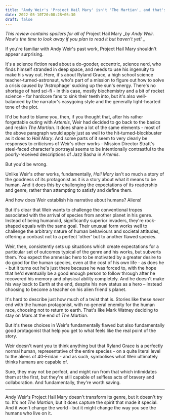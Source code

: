 ```yaml
---
title: "Andy Weir's 'Project Hail Mary' isn't 'The Martian', and that's a good thing"
date: 2022-05-10T20:00:28+05:30
draft: false
---
```


_This review contains spoilers for all of_ Project Hail Mary __by Andy Weir. Now's the time to look away if you plan to read it but haven't yet!_ _

If you're familiar with Andy Weir's past work, Project Hail Mary shouldn't appear surprising.

It's a science fiction read about a do-gooder, eccentric, science nerd, who finds himself stranded in deep space, and needs to use his ingenuity to make his way out. Here, it's about Ryland Grace, a high school science teacher-turned-astronaut, who's part of a mission to figure out how to solve a crisis caused by 'Astrophage' sucking up the sun's energy. There's no shortage of hard sci-fi - in this case, mostly biochemistry and a bit of rocket science - for hardcore fans to sink their teeth into, but it's also well-balanced by the narrator's easygoing style and the generally light-hearted tone of the plot.

It'd be hard to blame you, then, if you thought that, after his rather forgettable outing with _Artemis_, Weir had decided to go back to the basics and reskin _The Martian_. It does share a lot of the same elements - most of the above paragraph would apply just as well to the hit-turned-blockbuster as it does to _Hail Mary_. And some parts of it seem to very clearly be responses to criticisms of Weir's other works - Mission Director Stratt's steel-faced character's portrayal seems to be intentionally contrastful to the poorly-received descriptions of Jazz Basha in _Artemis_. 

But you'd be wrong. 

Unlike Weir's other works, fundamentally, _Hail Mary_ isn't so much a story of the goodness of its protagonist as it is a story about what it means to be human. And it does this by challenging the expectations of its readership and genre, rather than attempting to satisfy and define them.

And how does Weir establish his narrative about humans? Aliens!

But it's clear that Weir wants to challenge the conventional tropes associated with the arrival of species from another planet in his genre. Instead of being humanoid, significantly superior invaders, they're rock-shaped equals with the same goal. Their unusual form works well to challenge the arbitrary nature of human behaviours and societal attitudes, offering a contrast not to a perfect 'other' but to another flawed species.

Weir, then, consistently sets up situations which create expectations for a particular set of outcomes typical of the genre and his works, but subverts them. You expect the amnesiac hero to be motivated by a greater desire to do good for the human species, even at the cost of his own life - as does he - but it turns out he's just there because he was forced to, with the hope that he'd eventually be a good enough person to follow through after he recovered his memory and physical ability completely. And he doesn't make his way back to Earth at the end, despite his new status as a hero – instead choosing to become a teacher on his alien friend's planet. 

It's hard to describe just how much of a twist that is. Stories like these _never_ end with the human protagonist, with no general enemity for the human race, choosing not to return to earth. That's like Mark Watney deciding to stay on Mars at the end of _The Martian_. 

But it's these choices in Weir's fundamentally flawed but also fundamentally good protagonist that help you get to what feels like the real point of the story. 

Weir doesn't want you to think anything but that Ryland Grace is a perfectly normal human, representative of the entire species - on a quite literal level to the aliens of 40-Eridan - and as such, symbolises what Weir ultimately thinks humans are capable of. 

Sure, they may not be perfect, and might run from that which intimidates them at the first, but they're still capable of selfless acts of bravery and collaboration. And fundamentally, they're worth saving.

-----

Andy Weir's Project Hail Mary doesn't transform its genre, but it doesn't try to. It's not _The Martian_, but it does capture the spirit that made it special. And it won't change the world - but it might change the way you see the humans who live on it.
